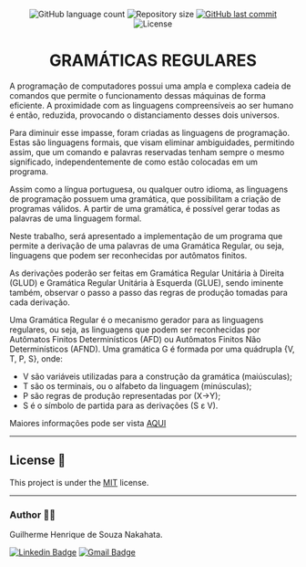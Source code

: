 <p align="center">
  <img alt="GitHub language count" src="https://img.shields.io/github/languages/count/GuilhermeNakahata/GramaticaRegular?color=%2304D361">

  <img alt="Repository size" src="https://img.shields.io/github/repo-size/GuilhermeNakahata/GramaticaRegular">
	
  <a href="https://github.com/GuilhermeNakahata/GramaticaRegular/commits/master">
    <img alt="GitHub last commit" src="https://img.shields.io/github/last-commit/GuilhermeNakahata/GramaticaRegular">
  </a>
    
   <img alt="License" src="https://img.shields.io/badge/license-MIT-brightgreen">
	

<h1 align="center"> GRAMÁTICAS REGULARES </h1>

<p aligin="center"> A programação de computadores possui uma ampla e complexa cadeia de
comandos que permite o funcionamento dessas máquinas de forma eficiente. A
proximidade com as linguagens compreensíveis ao ser humano é então,
reduzida, provocando o distanciamento desses dois universos.
	
Para diminuir esse impasse, foram criadas as linguagens de programação. Estas
são linguagens formais, que visam eliminar ambiguidades, permitindo assim, que
um comando e palavras reservadas tenham sempre o mesmo significado,
independentemente de como estão colocadas em um programa.
	
Assim como a língua portuguesa, ou qualquer outro idioma, as linguagens de
programação possuem uma gramática, que possibilitam a criação de programas
válidos. A partir de uma gramática, é possível gerar todas as palavras de uma
linguagem formal.
	
Neste trabalho, será apresentado a implementação de um programa que permite
a derivação de uma palavras de uma Gramática Regular, ou seja, linguagens
que podem ser reconhecidas por autômatos finitos.
	
As derivações poderão ser feitas em Gramática Regular Unitária à Direita
(GLUD) e Gramática Regular Unitária à Esquerda (GLUE), sendo iminente
também, observar o passo a passo das regras de produção tomadas para cada
derivação.
	
Uma Gramática Regular é o mecanismo gerador para as linguagens regulares,
ou seja, as linguagens que podem ser reconhecidas por Autômatos Finitos
Determinísticos (AFD) ou Autômatos Finitos Não Determinísticos (AFND).
Uma gramática G é formada por uma quádrupla {V, T, P, S}, onde: </p>

- V são variáveis utilizadas para a construção da gramática (maiúsculas);
- T são os terminais, ou o alfabeto da linguagem (minúsculas);
- P são regras de produção representadas por (X→Y);
- S é o símbolo de partida para as derivações (S ε V).

Maiores informações pode ser vista [AQUI](./RelatorioTecnico.pdf)

---

## License 📝

This project is under the [MIT](./LICENSE) license.
	
---
	
### Author :technologist:

Guilherme Henrique de Souza Nakahata.

[![Linkedin Badge](https://img.shields.io/badge/-GuilhermeNakahata-blue?style=flat-square&logo=Linkedin&logoColor=white)](https://www.linkedin.com/in/guilherme-henrique-de-souza-nakahata-637459187/) 
[![Gmail Badge](https://img.shields.io/badge/-guilhermenakahata@gmail.com-c14438?style=flat-square&logo=Gmail&logoColor=white)](mailto:GuilhermeNakahata@gmail.com)
